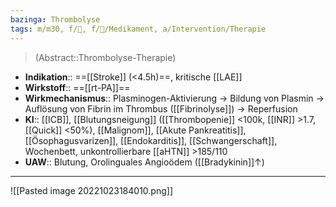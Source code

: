 ```yaml
---
bazinga: Thrombolyse
tags: m/m30, f/🧠, f/💊/Medikament, a/Intervention/Therapie
---
```

> (Abstract::Thrombolyse-Therapie)
- **Indikation**:: ==[[Stroke]] (<4.5h)==, kritische [[LAE]]
- **Wirkstoff**:: ==[[rt-PA]]==
- **Wirkmechanismus**:: Plasminogen-Aktivierung → Bildung von Plasmin → Auflösung von Fibrin im Thrombus ([[Fibrinolyse]]) → Reperfusion
- **KI**:: [[ICB]], [[Blutungsneigung]] ([[Thrombopenie]] <100k, [[INR]] >1.7, [[Quick]] <50%), [[Malignom]], [[Akute Pankreatitis]], [[Ösophagusvarizen]], [[Endokarditis]], [[Schwangerschaft]], Wochenbett, unkontrollierbare [[aHTN]] >185/110
- **UAW**:: Blutung, Orolinguales Angioödem ([[Bradykinin]]↑)
---
![[Pasted image 20221023184010.png]]